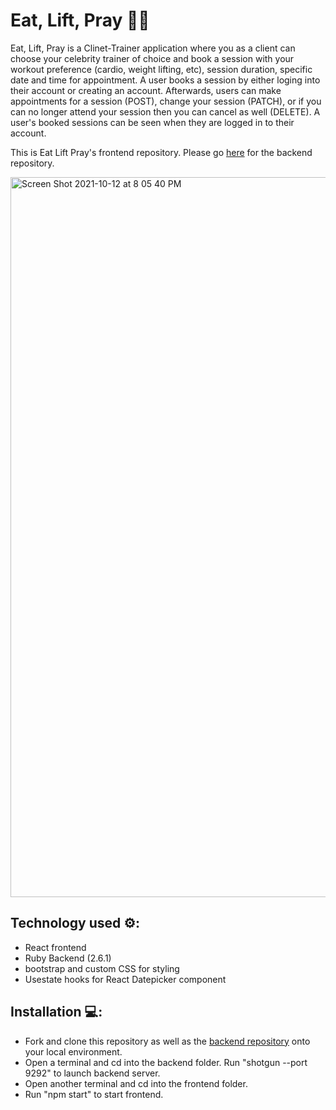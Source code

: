 # Eat, Lift, Pray 💪🏽

Eat, Lift, Pray is a Clinet-Trainer application where you as a client can choose your celebrity trainer of choice and book a session with your workout preference (cardio, weight lifting, etc), session duration, specific date and time for appointment. A user books a session by either loging into their account or creating an account. Afterwards, users can make appointments for a session (POST), change your session (PATCH), or if you can no longer attend your session then you can cancel as well (DELETE). A user's booked sessions can be seen when they are logged in to their account.

This is Eat Lift Pray's frontend repository. Please go [here](https://github.com/pastasauce59/eat-lift-pray-backend) for the backend repository.

<img width="1152" alt="Screen Shot 2021-10-12 at 8 05 40 PM" src="https://user-images.githubusercontent.com/79714290/137046753-e7f9c657-2b7c-4265-8586-041c9ab74e3f.png">


## Technology used ⚙️: 
- React frontend
- Ruby Backend (2.6.1)
- bootstrap and custom CSS for styling
- Usestate hooks for React Datepicker component

## Installation 💻:
- Fork and clone this repository as well as the [backend repository](https://github.com/pastasauce59/eat-lift-pray-backend) onto your local environment.
- Open a terminal and cd into the backend folder. Run "shotgun --port 9292" to launch backend server.
- Open another terminal and cd into the frontend folder.
- Run "npm start" to start frontend.

